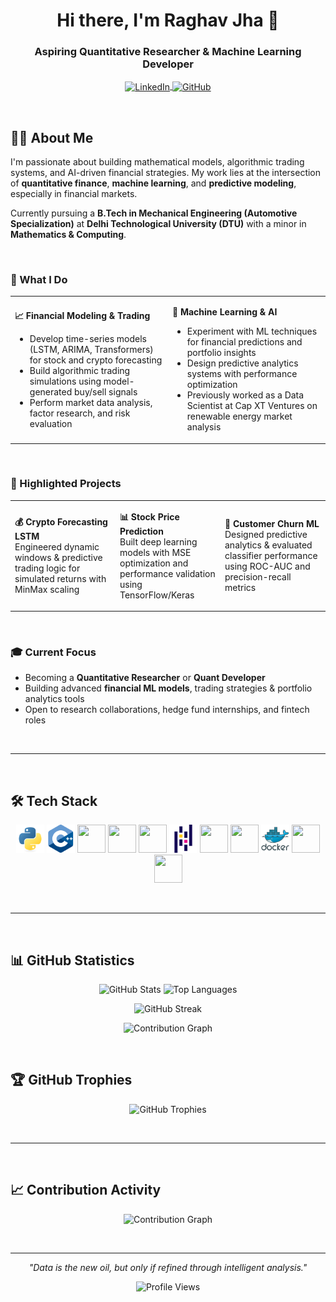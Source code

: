 <h1 align="center">Hi there, I'm Raghav Jha 👋</h1>
<h3 align="center">Aspiring Quantitative Researcher & Machine Learning Developer</h3>

<p align="center">
  <a href="https://linkedin.com/in/raghav-jha-512b8a309" target="_blank">
    <img align="center" src="https://raw.githubusercontent.com/rahuldkjain/github-profile-readme-generator/master/src/images/icons/Social/linked-in-alt.svg" alt="LinkedIn" height="30" width="40" />
  </a>
  <a href="https://github.com/Donysus" target="_blank">
    <img align="center" src="https://raw.githubusercontent.com/rahuldkjain/github-profile-readme-generator/master/src/images/icons/Social/github.svg" alt="GitHub" height="30" width="40" />
  </a>
</p>

<br>

## 👨‍💻 About Me

I'm passionate about building mathematical models, algorithmic trading systems, and AI-driven financial strategies. My work lies at the intersection of **quantitative finance**, **machine learning**, and **predictive modeling**, especially in financial markets. 

Currently pursuing a **B.Tech in Mechanical Engineering (Automotive Specialization)** at **Delhi Technological University (DTU)** with a minor in **Mathematics & Computing**.

<br>

### 🎯 What I Do

<table>
<tr>
<td width="50%">

**📈 Financial Modeling & Trading**
- Develop time-series models (LSTM, ARIMA, Transformers) for stock and crypto forecasting  
- Build algorithmic trading simulations using model-generated buy/sell signals  
- Perform market data analysis, factor research, and risk evaluation  

</td>
<td width="50%">

**🤖 Machine Learning & AI**
- Experiment with ML techniques for financial predictions and portfolio insights  
- Design predictive analytics systems with performance optimization  
- Previously worked as a Data Scientist at Cap XT Ventures on renewable energy market analysis  

</td>
</tr>
</table>

<br>

### 🚀 Highlighted Projects

<table>
<tr>
<td width="33%">

**💰 Crypto Forecasting LSTM**  
Engineered dynamic windows & predictive trading logic for simulated returns with MinMax scaling  

</td>
<td width="33%">

**📊 Stock Price Prediction**  
Built deep learning models with MSE optimization and performance validation using TensorFlow/Keras  

</td>
<td width="33%">

**🎯 Customer Churn ML**  
Designed predictive analytics & evaluated classifier performance using ROC-AUC and precision-recall metrics  

</td>
</tr>
</table>

<br>

### 🎓 Current Focus

- Becoming a **Quantitative Researcher** or **Quant Developer**  
- Building advanced **financial ML models**, trading strategies & portfolio analytics tools  
- Open to research collaborations, hedge fund internships, and fintech roles  

<br>

---

<br>

## 🛠️ Tech Stack

<p align="center">
<a href="https://www.python.org" target="_blank" rel="noreferrer"><img src="https://raw.githubusercontent.com/devicons/devicon/master/icons/python/python-original.svg" width="45" height="45"/></a>
<a href="https://www.w3schools.com/cpp/" target="_blank" rel="noreferrer"><img src="https://raw.githubusercontent.com/devicons/devicon/master/icons/cplusplus/cplusplus-original.svg" width="45" height="45"/></a>
<a href="https://pytorch.org/" target="_blank" rel="noreferrer"><img src="https://www.vectorlogo.zone/logos/pytorch/pytorch-icon.svg" width="45" height="45"/></a>
<a href="https://www.tensorflow.org" target="_blank" rel="noreferrer"><img src="https://www.vectorlogo.zone/logos/tensorflow/tensorflow-icon.svg" width="45" height="45"/></a>
<a href="https://scikit-learn.org/" target="_blank" rel="noreferrer"><img src="https://upload.wikimedia.org/wikipedia/commons/0/05/Scikit_learn_logo_small.svg" width="45" height="45"/></a>
<a href="https://pandas.pydata.org/" target="_blank" rel="noreferrer"><img src="https://raw.githubusercontent.com/devicons/devicon/master/icons/pandas/pandas-original.svg" width="45" height="45"/></a>
<a href="https://numpy.org/" target="_blank" rel="noreferrer"><img src="https://www.vectorlogo.zone/logos/numpy/numpy-icon.svg" width="45" height="45"/></a>
<a href="https://seaborn.pydata.org/" target="_blank" rel="noreferrer"><img src="https://seaborn.pydata.org/_images/logo-mark-lightbg.svg" width="45" height="45"/></a>
<a href="https://www.docker.com/" target="_blank" rel="noreferrer"><img src="https://raw.githubusercontent.com/devicons/devicon/master/icons/docker/docker-original-wordmark.svg" width="45" height="45"/></a>
<a href="https://git-scm.com/" target="_blank" rel="noreferrer"><img src="https://www.vectorlogo.zone/logos/git-scm/git-scm-icon.svg" width="45" height="45"/></a>
<a href="https://www.sqlite.org/" target="_blank" rel="noreferrer"><img src="https://www.vectorlogo.zone/logos/sqlite/sqlite-icon.svg" width="45" height="45"/></a>
</p>

<br>

---

<br>

## 📊 GitHub Statistics

<p align="center">
  <img 
    src="https://github-readme-stats-cyan-omega.vercel.app/api?username=Donysus&show_icons=true&count_private=true&include_all_commits=true&theme=radical&hide_border=true&cache_seconds=1800" 
    alt="GitHub Stats" 
    height="180" 
  />
  <img 
    src="https://github-readme-stats-cyan-omega.vercel.app/api/top-langs/?username=Donysus&layout=compact&theme=radical&hide_border=true&langs_count=8&count_private=true" 
    alt="Top Languages" 
    height="180" 
  />
</p>

<p align="center">
  <img src="https://streak-stats.demolab.com/?user=Donysus&theme=radical&hide_border=true" alt="GitHub Streak" />
</p>

<p align="center">
  <img src="https://github-profile-summary-cards.vercel.app/api/cards/profile-details?username=Donysus&theme=radical" alt="Contribution Graph" />
</p>

<br>

## 🏆 GitHub Trophies

<p align="center">
  <img src="https://github-profile-trophy.vercel.app/?username=Donysus&theme=radical&no-frame=true&no-bg=true&margin-w=4&row=1&column=7" alt="GitHub Trophies" />
</p>

<br>

---

<br>

## 📈 Contribution Activity

<p align="center">
  <img src="https://github-readme-activity-graph.vercel.app/graph?username=Donysus&theme=tokyo-night&hide_border=true&area=true" alt="Contribution Graph" />
</p>

<br>

---

<p align="center">
  <i>"Data is the new oil, but only if refined through intelligent analysis."</i>
</p>

<p align="center">
  <img src="https://komarev.com/ghpvc/?username=Donysus&label=Profile%20Views&color=0e75b6&style=flat" alt="Profile Views" />
</p>
